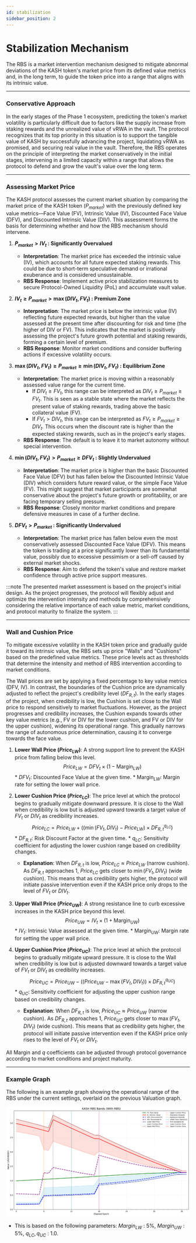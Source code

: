 ```yaml
---
id: stabilization
sidebar_position: 2
---
```


# Stabilization Mechanism

The RBS is a market intervention mechanism designed to mitigate abnormal deviations of the KASH token's market price from its defined value metrics and, in the long term, to guide the token price into a range that aligns with its intrinsic value.

---

### Conservative Approach

In the early stages of the Phase 1 ecosystem, predicting the token's market volatility is particularly difficult due to factors like the supply increase from staking rewards and the unrealized value of vRWA in the vault. The protocol recognizes that its top priority in this situation is to support the tangible value of KASH by successfully advancing the project, liquidating vRWA as promised, and securing real value in the vault. Therefore, the RBS operates on the principle of interpreting the market conservatively in the initial stages, intervening in a limited capacity within a range that allows the protocol to defend and grow the vault's value over the long term.

---

### Assessing Market Price

The KASH protocol assesses the current market situation by comparing the market price of the KASH token ($P_{market}$) with the previously defined key value metrics—Face Value (FV), Intrinsic Value (IV), Discounted Face Value (DFV), and Discounted Intrinsic Value (DIV). This assessment forms the basis for determining whether and how the RBS mechanism should intervene.

1.  **$P_{market} > IV_t$ : Significantly Overvalued**
    *   **Interpretation**: The market price has exceeded the intrinsic value (IV), which accounts for all future expected staking rewards. This could be due to short-term speculative demand or irrational exuberance and is considered unsustainable.
    *   **RBS Response**: Implement active price stabilization measures to secure Protocol-Owned Liquidity (PoL) and accumulate vault value.

2.  **$IV_t \ge P_{market} > \max(DIV_t, FV_t)$ : Premium Zone**
    *   **Interpretation**: The market price is below the intrinsic value (IV) reflecting future expected rewards, but higher than the value assessed at the present time after discounting for risk and time (the higher of DIV or FV). This indicates that the market is positively assessing the project's future growth potential and staking rewards, forming a certain level of premium.
    *   **RBS Response**: Monitor market conditions and consider buffering actions if excessive volatility occurs.

3.  **$\max(DIV_t, FV_t) \ge P_{market} \ge \min(DIV_t, FV_t)$ : Equilibrium Zone**
    *   **Interpretation**: The market price is moving within a reasonably assessed value range for the current time.
        *   If $DIV_t \ge FV_t$, this range can be interpreted as $DIV_t \ge P_{market} \ge FV_t$. This is seen as a stable state where the market reflects the present value of staking rewards, trading above the basic collateral value (FV).
        *   If $FV_t > DIV_t$, this range can be interpreted as $FV_t \ge P_{market} \ge DIV_t$. This occurs when the discount rate is higher than the expected staking rewards, such as in the project's early stages.
    *   **RBS Response**: The default is to leave it to market autonomy without special intervention.

4.  **$\min(DIV_t, FV_t) > P_{market} \ge DFV_t$ : Slightly Undervalued**
    *   **Interpretation**: The market price is higher than the basic Discounted Face Value (DFV) but has fallen below the Discounted Intrinsic Value (DIV) which considers future reward value, or the simple Face Value (FV). This might suggest that market participants are somewhat conservative about the project's future growth or profitability, or are facing temporary selling pressure.
    *   **RBS Response**: Closely monitor market conditions and prepare defensive measures in case of a further decline.

5.  **$DFV_t > P_{market}$ : Significantly Undervalued**
    *   **Interpretation**: The market price has fallen below even the most conservatively assessed Discounted Face Value (DFV). This means the token is trading at a price significantly lower than its fundamental value, possibly due to excessive pessimism or a sell-off caused by external market shocks.
    *   **RBS Response**: Aim to defend the token's value and restore market confidence through active price support measures.

:::note
The presented market assessment is based on the project's initial design. As the project progresses, the protocol will flexibly adjust and optimize the intervention intensity and methods by comprehensively considering the relative importance of each value metric, market conditions, and protocol maturity to finalize the system.
:::

---

### Wall and Cushion Price

To mitigate excessive volatility in the KASH token price and gradually guide it toward its intrinsic value, the RBS sets up price "Walls" and "Cushions" based on the predefined value metrics. These price levels act as thresholds that determine the intensity and method of RBS intervention according to market conditions.

The Wall prices are set by applying a fixed percentage to key value metrics (DFV, IV). In contrast, the boundaries of the Cushion price are dynamically adjusted to reflect the project's credibility level ($DF_{R,t}$). In the early stages of the project, when credibility is low, the Cushion is set close to the Wall price to respond sensitively to market fluctuations. However, as the project progresses and credibility increases, the Cushion expands towards other key value metrics (e.g., FV or DIV for the lower cushion, and FV or DIV for the upper cushion), widening its operational range. This gradually narrows the range of autonomous price determination, causing it to converge towards the face value.

1.  **Lower Wall Price ($Price_{LW}$)**: A strong support line to prevent the KASH price from falling below this level.
        $$
        Price_{LW} = DFV_t \times (1 - \text{Margin}_{LW})
        $$
        *   $DFV_t$: Discounted Face Value at the given time.
        *   $\text{Margin}_{LW}$: Margin rate for setting the lower wall price.

2.  **Lower Cushion Price ($Price_{LC}$)**: The price level at which the protocol begins to gradually mitigate downward pressure. It is close to the Wall when credibility is low but is adjusted upward towards a target value of $FV_t$ or $DIV_t$ as credibility increases.
        $$
        Price_{LC} = Price_{LW} + ( (\min(FV_t, DIV_t) - Price_{LW}) \times DF_{R,t}^{q_{LC}} )
        $$
        *   $DF_{R,t}$: Risk Discount Factor at the given time.
        *   $q_{LC}$: Sensitivity coefficient for adjusting the lower cushion range based on credibility changes.
    *   **Explanation**: When $DF_{R,t}$ is low, $Price_{LC} \approx Price_{LW}$ (narrow cushion). As $DF_{R,t}$ approaches 1, $Price_{LC}$ gets closer to $\min(FV_t, DIV_t)$ (wide cushion). This means that as credibility gets higher, the protocol will initiate passive intervention even if the KASH price only drops to the level of $FV_t$ or $DIV_t$.

3.  **Upper Wall Price ($Price_{UW}$)**: A strong resistance line to curb excessive increases in the KASH price beyond this level.
        $$
        Price_{UW} = IV_t \times (1 + \text{Margin}_{UW})
        $$
        *   $IV_t$: Intrinsic Value assessed at the given time.
        *   $\text{Margin}_{UW}$: Margin rate for setting the upper wall price.

4.  **Upper Cushion Price ($Price_{UC}$)**: The price level at which the protocol begins to gradually mitigate upward pressure. It is close to the Wall when credibility is low but is adjusted downward towards a target value of $FV_t$ or $DIV_t$ as credibility increases.
        $$
        Price_{UC} = Price_{UW} - ( (Price_{UW} - \max(FV_t, DIV_t)) \times DF_{R,t}^{q_{UC}} )
        $$
        *   $q_{UC}$: Sensitivity coefficient for adjusting the upper cushion range based on credibility changes.
    *   **Explanation**: When $DF_{R,t}$ is low, $Price_{UC} \approx Price_{UW}$ (narrow cushion). As $DF_{R,t}$ approaches 1, $Price_{UC}$ gets closer to $\max(FV_t, DIV_t)$ (wide cushion). This means that as credibility gets higher, the protocol will initiate passive intervention even if the KASH price only rises to the level of $FV_t$ or $DIV_t$.

All $\text{Margin}$ and $q$ coefficients can be adjusted through protocol governance according to market conditions and project maturity.

---

### Example Graph

The following is an example graph showing the operational range of the RBS under the current settings, overlaid on the previous Valuation graph.

![KASH RBS Graph](/img/kash_valuation_main_with_rbs.png)

+ This is based on the following parameters: $Margin_{LW}$ : 5%, $Margin_{UW}$ : 5%, $q_{LC}, q_{UC}$ : 1.0.